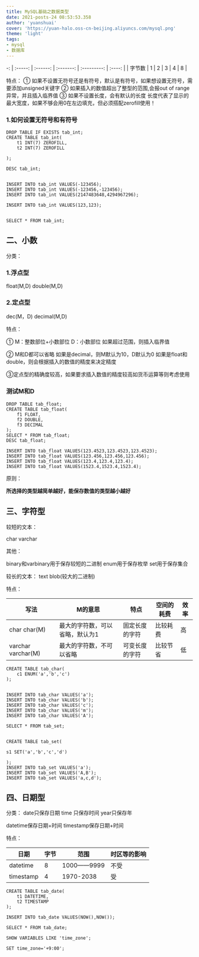 ```yaml
---
title: MySQL基础之数据类型
date: 2021-posts-24 08:53:53.358
author: 'yuanshuai'
cover: 'https://yuan-halo.oss-cn-beijing.aliyuncs.com/mysql.png'
theme: 'light'
tags: 
- mysql
- 数据库
---
```


-: | :-----: | :------: | :-------: | :---------: | :----: |
| 字节数 |    1    |    2     |     3     |      4      |   8    |

特点：
① 如果不设置无符号还是有符号，默认是有符号，如果想设置无符号，需要添加unsigned关键字
② 如果插入的数值超出了整型的范围,会报out of range异常，并且插入临界值
③ 如果不设置长度，会有默认的长度
长度代表了显示的最大宽度，如果不够会用0在左边填充，但必须搭配zerofill使用！



### 1.如何设置无符号和有符号

```mysql
DROP TABLE IF EXISTS tab_int;
CREATE TABLE tab_int(
	t1 INT(7) ZEROFILL,
	t2 INT(7) ZEROFILL 

);

DESC tab_int;


INSERT INTO tab_int VALUES(-123456);
INSERT INTO tab_int VALUES(-123456,-123456);
INSERT INTO tab_int VALUES(2147483648,4294967296);

INSERT INTO tab_int VALUES(123,123);


SELECT * FROM tab_int;
```

## 二、小数

分类：

### 1.浮点型

float(M,D)
double(M,D)

### 2.定点型

dec(M，D)
decimal(M,D)

特点：

①
M：整数部位+小数部位
D：小数部位
如果超过范围，则插入临界值

②
M和D都可以省略
如果是decimal，则M默认为10，D默认为0
如果是float和double，则会根据插入的数值的精度来决定精度

③定点型的精确度较高，如果要求插入数值的精度较高如货币运算等则考虑使用

### 测试M和D

```mysql
DROP TABLE tab_float;
CREATE TABLE tab_float(
	f1 FLOAT,
	f2 DOUBLE,
	f3 DECIMAL
);
SELECT * FROM tab_float;
DESC tab_float;

INSERT INTO tab_float VALUES(123.4523,123.4523,123.4523);
INSERT INTO tab_float VALUES(123.456,123.456,123.456);
INSERT INTO tab_float VALUES(123.4,123.4,123.4);
INSERT INTO tab_float VALUES(1523.4,1523.4,1523.4);
```

原则：

**所选择的类型越简单越好，能保存数值的类型越小越好**

## 三、字符型

较短的文本：

char
varchar

其他：

binary和varbinary用于保存较短的二进制
enum用于保存枚举
set用于保存集合


较长的文本：
text
blob(较大的二进制)

特点：

| 写法               | M的意思                         | 特点           | 空间的耗费 | 效率 |
| ------------------ | ------------------------------- | -------------- | ---------- | ---- |
| char	char(M)    | 最大的字符数，可以省略，默认为1 | 固定长度的字符 | 比较耗费   | 高   |
| varchar varchar(M) | 最大的字符数，不可以省略        | 可变长度的字符 | 比较节省   | 低   |

```mysql
CREATE TABLE tab_char(
	c1 ENUM('a','b','c')
);


INSERT INTO tab_char VALUES('a');
INSERT INTO tab_char VALUES('b');
INSERT INTO tab_char VALUES('c');
INSERT INTO tab_char VALUES('m');
INSERT INTO tab_char VALUES('A');

SELECT * FROM tab_set;


CREATE TABLE tab_set(

s1 SET('a','b','c','d')

);
INSERT INTO tab_set VALUES('a');
INSERT INTO tab_set VALUES('A,B');
INSERT INTO tab_set VALUES('a,c,d');
```

## 四、日期型

分类：
date只保存日期
time 只保存时间
year只保存年

datetime保存日期+时间
timestamp保存日期+时间

特点：

| 日期      | 字节 | 范围       | 时区等的影响 |
| --------- | ---- | ---------- | ------------ |
| datetime  | 8    | 1000——9999 | 不受         |
| timestamp | 4    | 1970-2038  | 受           |



```mysql
CREATE TABLE tab_date(
	t1 DATETIME,
	t2 TIMESTAMP
);

INSERT INTO tab_date VALUES(NOW(),NOW());

SELECT * FROM tab_date;

SHOW VARIABLES LIKE 'time_zone';

SET time_zone='+9:00';
```